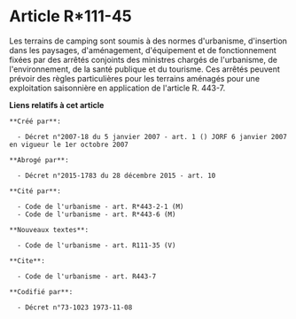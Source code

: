 # Article R*111-45

Les terrains de camping sont soumis à des normes d'urbanisme, d'insertion dans les paysages, d'aménagement, d'équipement et
de fonctionnement fixées par des arrêtés conjoints des ministres chargés de l'urbanisme, de l'environnement, de la santé
publique et du tourisme. Ces arrêtés peuvent prévoir des règles particulières pour les terrains aménagés pour une
exploitation saisonnière en application de l'article R. 443-7.

**Liens relatifs à cet article**

	**Créé par**:

	  - Décret n°2007-18 du 5 janvier 2007 - art. 1 () JORF 6 janvier 2007 en vigueur le 1er octobre 2007

	**Abrogé par**:

	  - Décret n°2015-1783 du 28 décembre 2015 - art. 10

	**Cité par**:

	  - Code de l'urbanisme - art. R*443-2-1 (M)
	  - Code de l'urbanisme - art. R*443-6 (M)

	**Nouveaux textes**:

	  - Code de l'urbanisme - art. R111-35 (V)

	**Cite**:

	  - Code de l'urbanisme - art. R443-7

	**Codifié par**:

	  - Décret n°73-1023 1973-11-08
